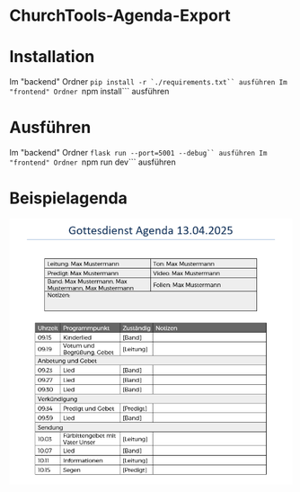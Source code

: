 # ChurchTools-Agenda-Export

# Installation
Im "backend" Ordner ```pip install -r `./requirements.txt`` ausführen
Im "frontend" Ordner ```npm install``` ausführen

# Ausführen
Im "backend" Ordner ```flask run --port=5001 --debug`` ausführen
Im "frontend" Ordner ```npm run dev``` ausführen

# Beispielagenda
![Beispielagenda](./figures/Beispielagenda.png)
